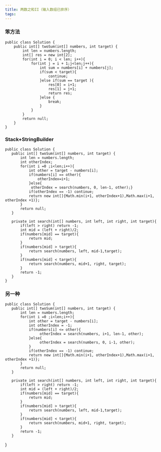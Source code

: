 ```yaml
---
title: 两数之和II（输入数组已排序）
tags:
---
```


### 笨方法
    public class Solution {
        public int[] twoSum(int[] numbers, int target) {
            int len = numbers.length;
            int[] res = new int[2];
            for(int i = 0; i < len; i++){
                for(int j = i + 1;j<len;j++){
                    int sum = numbers[i] + numbers[j];
                    if(sum < target){
                        continue;
                    }else if(sum == target ){
                        res[0] = i+1;
                        res[1] = j+1;
                        return res;
                    }else {
                        break;
                    }
                }
            }
            return null;
        }
    }

### Stack+StringBuilder
    public class Solution {
       public int[] twoSum(int[] numbers, int target) {
           int len = numbers.length;
           int otherIndex;
           for(int i =0 ;i<len;i++){
               int other = target - numbers[i];
               if(numbers[i] == other){
                   otherIndex=i+1;
               }else{
                otherIndex = search(numbers, 0, len-1, other);}
               if(otherIndex == -1) continue;
               return new int[]{Math.min(i+1, otherIndex+1),Math.max(i+1, otherIndex +1)};
           }
           return null;
       }

       private int search(int[] numbers, int left, int right, int target){
           if(left > right) return -1;
           int mid = (left + right)/2;
           if(numbers[mid] == target){
               return mid;
           }
           if(numbers[mid] > target){
               return search(numbers, left, mid-1,target);
           }
           if(numbers[mid] < target){
               return search(numbers, mid+1, right, target);
           }
           return -1;
       }
    }

### 另一种
    public class Solution {
       public int[] twoSum(int[] numbers, int target) {
           int len = numbers.length;
           for(int i =0 ;i<len;i++){
               int other = target - numbers[i];
               int otherIndex = -1;
               if(numbers[i] <= other){
                    otherIndex = search(numbers, i+1, len-1, other);
               }else{
                    otherIndex = search(numbers, 0, i-1, other);
               }
               if(otherIndex == -1) continue;
               return new int[]{Math.min(i+1, otherIndex+1),Math.max(i+1, otherIndex +1)};
           }
           return null;
       }

       private int search(int[] numbers, int left, int right, int target){
           if(left > right) return -1;
           int mid = (left + right)/2;
           if(numbers[mid] == target){
               return mid;
           }
           if(numbers[mid] > target){
               return search(numbers, left, mid-1,target);
           }
           if(numbers[mid] < target){
               return search(numbers, mid+1, right, target);
           }
           return -1;
       }
   }
